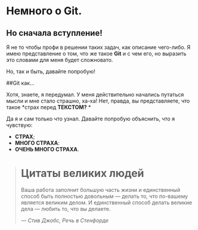 # Немного о Git.

## Но сначала вступление!

Я не то чтобы профи в решении таких задач, как описание чего-либо. Я имею представление о том, что же такое **Git** и с чем его, но выразить это словами для меня будет сложновато.

Но, так и быть, давайте попробую!

##Git как...

Хотя, знаете, я передумал. У меня действительно начались путаться мысли и мне стало страшно, ха-ха! Нет, правда, вы представляете, что такое *страх перед **ТЕКСТОМ?** *

Да я и сам только что узнал. Давайте попробую объяснить, что я чувствую:

- **СТРАХ**;
- **МНОГО СТРАХА**:
- **ОЧЕНЬ МНОГО СТРАХА**.

> # Цитаты великих людей
> Ваша работа заполнит большую часть жизни и единственный способ быть
> полностью довольным — делать то, что по-вашему является великим делом.
> И единственный способ делать великие дела — любить то, что вы делаете.
>
> *— Стив Джобс, Речь в Стенфорде*

